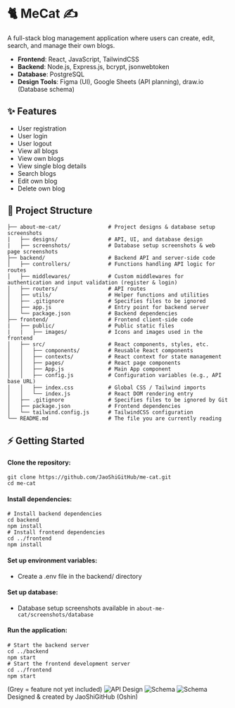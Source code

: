 # 🐈 MeCat ✍️

A full-stack blog management application where users can create, edit, search, and manage their own blogs.

- **Frontend**: React, JavaScript, TailwindCSS
- **Backend**: Node.js, Express.js, bcrypt, jsonwebtoken
- **Database**: PostgreSQL
- **Design Tools**: Figma (UI), Google Sheets (API planning), draw.io (Database schema)

## ✨ Features

- User registration
- User login
- User logout
- View all blogs
- View own blogs
- View single blog details
- Search blogs
- Edit own blog
- Delete own blog

## 📂 Project Structure

```
├── about-me-cat/               # Project designs & database setup screenshots
|   ├── designs/                # API, UI, and database design
|   ├── screenshots/            # Database setup screenshots & web page screenshots
├── backend/                    # Backend API and server-side code
│   ├── controllers/            # Functions handling API logic for routes
│   ├── middlewares/            # Custom middlewares for authentication and input validation (register & login)
│   ├── routers/                # API routes
│   ├── utils/                  # Helper functions and utilities
│   ├── .gitignore              # Specifies files to be ignored
│   ├── app.js                  # Entry point for backend server
│   └── package.json            # Backend dependencies
├── frontend/                   # Frontend client-side code
|   ├── public/                 # Public static files
|   |   ├── images/             # Icons and images used in the frontend
│   ├── src/                    # React components, styles, etc.
│   │   ├── components/         # Reusable React components
│   │   ├── contexts/           # React context for state management
│   │   ├── pages/              # React page components
│   │   ├── App.js              # Main App component
│   │   ├── config.js           # Configuration variables (e.g., API base URL)
│   │   ├── index.css           # Global CSS / Tailwind imports
│   │   └── index.js            # React DOM rendering entry
│   ├── .gitignore              # Specifies files to be ignored by Git
│   ├── package.json            # Frontend dependencies
│   └── tailwind.config.js      # TailwindCSS configuration
└── README.md                   # The file you are currently reading
```

## ⚡️ Getting Started

#### Clone the repository:

```
git clone https://github.com/JaoShiGitHub/me-cat.git
cd me-cat
```

#### Install dependencies:

```
# Install backend dependencies
cd backend
npm install
# Install frontend dependencies
cd ../frontend
npm install
```

#### Set up environment variables:

- Create a .env file in the backend/ directory

#### Set up database:

- Database setup screenshots available in `about-me-cat/screenshots/database`

#### Run the application:

```
# Start the backend server
cd ../backend
npm start
# Start the frontend development server
cd ../frontend
npm start
```

(Grey = feature not yet included)
![API Design](https://github.com/JaoShiGitHub/me-cat/blob/main/about-me-cat/designs/api-design.png?raw=true)
![Schema](https://github.com/JaoShiGitHub/me-cat/blob/main/about-me-cat/designs/schema.png?raw=true)
![Schema](https://github.com/JaoShiGitHub/me-cat/blob/main/about-me-cat/designs/me-cat.png?raw=true)
Designed & created by JaoShiGitHub (Oshin)
